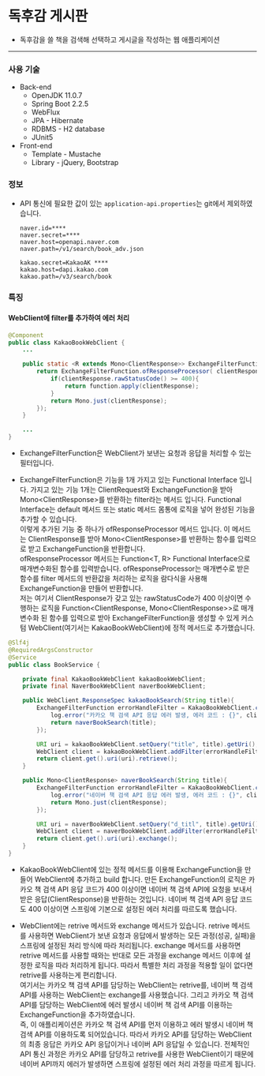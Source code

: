 # 독후감 게시판  
* 독후감을 쓸 책을 검색해 선택하고 게시글을 작성하는 웹 애플리케이션  
---

### 사용 기술  
* Back-end  
    * OpenJDK 11.0.7
    * Spring Boot 2.2.5
    * WebFlux    
    * JPA - Hibernate  
    * RDBMS - H2 database  
    * JUnit5  
* Front-end  
    * Template - Mustache  
    * Library - jQuery, Bootstrap   

### 정보  
* API 통신에 필요한 값이 있는 `application-api.properties`는 git에서 제외하였습니다.  
    ```
    naver.id=****
    naver.secret=****
    naver.host=openapi.naver.com
    naver.path=/v1/search/book_adv.json

    kakao.secret=KakaoAK ****
    kakao.host=dapi.kakao.com
    kakao.path=/v3/search/book
    ```

### 특징  
#### WebClient에 filter를 추가하여 에러 처리  
```java  
@Component
public class KakaoBookWebClient {
    ...

    public static <R extends Mono<ClientResponse>> ExchangeFilterFunction createResponseFilter(Function<ClientResponse, R> function){
        return ExchangeFilterFunction.ofResponseProcessor( clientResponse -> {
            if(clientResponse.rawStatusCode() >= 400){
                return function.apply(clientResponse);
            }
            return Mono.just(clientResponse);
        });
    }

    ...
}
```  
* ExchangeFilterFunction은 WebClient가 보낸는 요청과 응답을 처리할 수 있는 필터입니다.  

* ExchangeFilterFunction은 기능을 1개 가지고 있는 Functional Interface 입니다. 가지고 있는 기능 1개는 ClientRequest와 ExchangeFunction을 받아 Mono\<ClientResponse\>를 반환하는 filter라는 메서드 입니다. Functional Interface는 default 메서드 또는 static 메서드 몸통에 로직을 넣어 완성된 기능을 추가할 수 있습니다.  
이렇게 추가된 기능 중 하나가 ofResponseProcessor 메서드 입니다. 이 메서드는 ClientResponse를 받아 Mono\<ClientResponse\>를 반환하는 함수를 입력으로 받고 ExchangeFunction을 반환합니다.  
ofResponseProcessor 메서드는 Function\<T, R\> Functional Interface으로 매개변수화된 함수를 입력받습니다. ofResponseProcessor는 매개변수로 받은 함수를 filter 메서드의 반환값을 처리하는 로직을 람다식을 사용해 ExchangeFunction을 만들어 반환합니다.  
저는 여기서 ClientResponse가 갖고 있는 rawStatusCode가 400 이상이면 수행하는 로직을 Function\<ClientResponse, Mono\<ClientResponse\>\>로 매개변수화 된 함수를 입력으로 받아 ExchangeFilterFunction을 생성할 수 있게 커스텀 WebClient(여기서는 KakaoBookWebClient)에 정적 메서드로 추가했습니다.  


```java  
@Slf4j
@RequiredArgsConstructor
@Service
public class BookService {

    private final KakaoBookWebClient kakaoBookWebClient;
    private final NaverBookWebClient naverBookWebClient;

    public WebClient.ResponseSpec kakaoBookSearch(String title){
        ExchangeFilterFunction errorHandleFilter = KakaoBookWebClient.createResponseFilter( clientResponse -> {
            log.error("카카오 책 검색 API 응답 에러 발생, 에러 코드 : {}", clientResponse.rawStatusCode());
            return naverBookSearch(title);
        });

        URI uri = kakaoBookWebClient.setQuery("title", title).getUri();
        WebClient client = kakaoBookWebClient.addFilter(errorHandleFilter).buildWebClinet().getClient();
        return client.get().uri(uri).retrieve();
    }

    public Mono<ClientResponse> naverBookSearch(String title){
        ExchangeFilterFunction errorHandleFilter = KakaoBookWebClient.createResponseFilter(clientResponse -> {
            log.error("네이버 책 검색 API 응답 에러 발생, 에러 코드 : {}", clientResponse.rawStatusCode());
            return Mono.just(clientResponse);
        });

        URI uri = naverBookWebClient.setQuery("d_titl", title).getUri();
        WebClient client = naverBookWebClient.addFilter(errorHandleFilter).buildWebClient().getClient();
        return client.get().uri(uri).exchange();
    }
}
```
* KakaoBookWebClient에 있는 정적 메서드를 이용해 ExchangeFunction을 만들어 WebClient에 추가하고 build 합니다. 만든 ExchangeFunction의 로직은 카카오 책 검색 API 응답 코드가 400 이상이면 네이버 책 검색 API에 요청을 보내서 받은 응답(ClientResponse)을 반환하는 것입니다. 네이버 책 검색 API 응답 코드도 400 이상이면 스프링에 기본으로 설정된 에러 처리를 따르도록 했습니다.  

* WebClient에는 retrive 메서드와 exchange 메서드가 있습니다. retrive 메서드를 사용하면 WebClient가 보낸 요청과 응답에서 발생하는 모든 과정(성공, 실패)을 스프링에 설정된 처리 방식에 따라 처리됩니다. exchange 메서드를 사용하면 retrive 메서드를 사용할 때와는 반대로 모든 과정을 exchange 메서드 이후에 설정한 로직을 따라 처리하게 됩니다. 따라서 특별한 처리 과정을 적용할 일이 없다면 retrive를 사용하는게 편리합니다.  
여기서는 카카오 책 검색 API를 담당하는 WebClient는 retrive를, 네이버 책 검색 API를 사용하는 WebClient는 exchange를 사용했습니다. 그리고 카카오 책 검색 API를 담당하는 WebClient에 에러 발생시 네이버 책 검색 API를 이용하는 ExchangeFunction을 추가하였습니다.  
즉, 이 애플리케이션은 카카오 책 검색 API를 먼저 이용하고 에러 발생시 네이버 책 검색 API를 이용하도록 되어있습니다. 따라서 카카오 API를 담당하는 WebClient의 최종 응답은 카카오 API 응답이거나 네이버 API 응답일 수 있습니다. 전체적인 API 통신 과정은 카카오 API를 담당하고 retrive를 사용한 WebClient이기 때문에 네이버 API까지 에러가 발생하면 스프링에 설정된 에러 처리 과정을 따르게 됩니다.  

